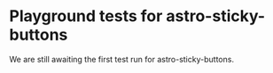 # Playground tests for astro-sticky-buttons
We are still awaiting the first test run for astro-sticky-buttons.

